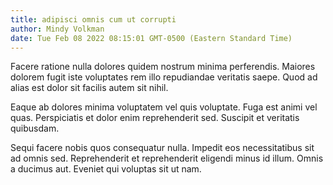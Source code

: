 ```yaml
---
title: adipisci omnis cum ut corrupti
author: Mindy Volkman
date: Tue Feb 08 2022 08:15:01 GMT-0500 (Eastern Standard Time)
---
```

Facere ratione nulla dolores quidem nostrum minima perferendis. Maiores dolorem fugit iste voluptates rem illo repudiandae veritatis saepe. Quod ad alias est dolor sit facilis autem sit nihil.

 Eaque ab dolores minima voluptatem vel quis voluptate. Fuga est animi vel quas. Perspiciatis et dolor enim reprehenderit sed. Suscipit et veritatis quibusdam.

 Sequi facere nobis quos consequatur nulla. Impedit eos necessitatibus sit ad omnis sed. Reprehenderit et reprehenderit eligendi minus id illum. Omnis a ducimus aut. Eveniet qui voluptas sit ut nam.